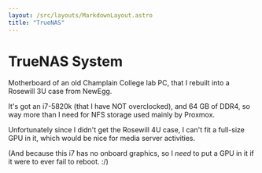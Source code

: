 ```yaml
---
layout: /src/layouts/MarkdownLayout.astro
title: "TrueNAS"
---
```


# TrueNAS System
Motherboard of an old Champlain College lab PC, that I rebuilt into a Rosewill 3U case from NewEgg.

It's got an i7-5820k (that I have NOT overclocked), and 64 GB of DDR4, so way more than I need for NFS storage used mainly by Proxmox.

Unfortunately since I didn't get the Rosewill 4U case, I can't fit a full-size GPU in it, which would be nice for media server activities.

(And because this i7 has no onboard graphics, so I _need_ to put a GPU in it if it were to ever fail to reboot. :/)